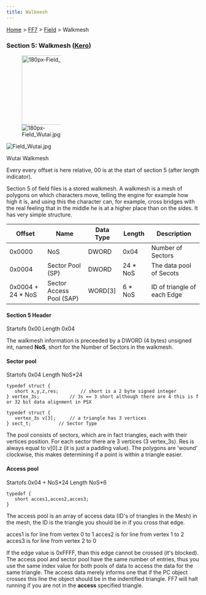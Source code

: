 ```yaml
---
title: Walkmesh
---
```


[Home](/ff7-flat-wiki/Main%20Page.md) > [FF7](/ff7-flat-wiki/FF7.md) > [Field](/ff7-flat-wiki/FF7/Field.md) > Walkmesh

### Section 5: Walkmesh ([Kero][])

<div class="thumb tright">
<div class="thumbinner" style="width: 182px">

<figure>
<img src="Field_Wutai.jpg" title="180px-Field_Wutai.jpg" width="180" alt="180px-Field_Wutai.jpg" /><figcaption aria-hidden="true"><img src="180px-Field_Wutai.jpg" title="fig:180px-Field_Wutai.jpg" alt="180px-Field_Wutai.jpg" /></figcaption>
</figure>

<div class="thumbcaption">
<div class="magnify">

![][1]

</div>

Wutai Walkmesh

</div>
</div>
</div>

Every every offset is here relative, 00 is at the start of section 5
(after length indicator).

Section 5 of field files is a stored walkmesh. A walkmesh is a mesh of
polygons on which characters move, telling the engine for example how
high it is, and using this the character can, for example, cross bridges
with the real feeling that in the middle he is at a higher place than on
the sides. It has very simple structure.

| Offset             | Name                     | Data Type | Length    | Description                 |
|--------------------|--------------------------|-----------|-----------|-----------------------------|
| 0x0000             | NoS                      | DWORD     | 0x04      | Number of Sectors           |
| 0x0004             | Sector Pool (SP)         | DWORD     | 24 \* NoS | The data pool of Secots     |
| 0x0004 + 24 \* NoS | Sector Access Pool (SAP) | WORD\[3\] | 6 \* NoS  | ID of triangle of each Edge |

#### Section 5 Header

Startofs 0x00 Length 0x04

The walkmesh information is preceeded by a DWORD (4 bytes) unsigned int,
named **NoS**, short for the Number of Sectors in the walkmesh.

#### Sector pool

Startofs 0x04 Length NoS\*24

`typedef struct {`  
`   short x,y,z,res;        // short is a 2 byte signed integer`  
`} vertex_3s;           // 3s == 3 short although there are 4 this is for 32 bit data alignment in PSX`

`typedef struct {`  
`   vertex_3s v[3];     // a triangle has 3 vertices`  
`} sect_t;          // Sector Type`

The pool consists of sectors, which are in fact triangles, each with
their vertices position. For each sector there are 3 vertices (3
vertex\_3s). Res is always equal to v\[0\].z (it is just a padding
value). The polygons are 'wound' clockwise, this makes determining if a
point is within a triangle easier.

#### Access pool

Startofs 0x04 + NoS\*24 Length NoS\*6

`typedef {`  
`   short acces1,acces2,acces3;`  
`}`

The access pool is an array of access data (ID's of triangles in the
Mesh) in the mesh, the ID is the triangle you should be in if you cross
that edge.

acces1 is for line from vertex 0 to 1 acces2 is for line from vertex 1
to 2 acces3 is for line from vertex 2 to 0

If the edge value is 0xFFFF, than this edge cannot be crossed (it's
blocked). The access pool and sector pool have the same number of
entries, thus you use the same index value for both pools of data to
access the data for the same triangle. The access data merely informs
one that if the PC object crosses this line the object should be in the
indentified triangle. FF7 will halt running if you are not in the
**access** specified triangle.

  [Kero]: /ff7-flat-wiki/User:Kero.md "wikilink"
  [1]: /ff7-flat-wiki/assets/Field%20Wutai.jpg "Field_Wutai.jpg"
